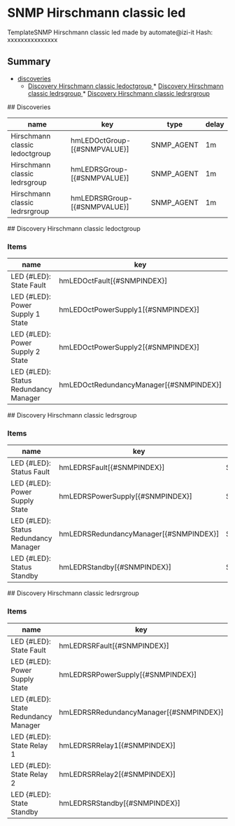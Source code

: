 # SNMP Hirschmann classic led
TemplateSNMP Hirschmann classic led made by automate@izi-it
Hash: xxxxxxxxxxxxxxx
## Summary
* [discoveries](#discoveries)
  * [Discovery Hirschmann classic ledoctgroup ](#discovery_hirschmann_classic_ledoctgroup
)  * [Discovery Hirschmann classic ledrsgroup ](#discovery_hirschmann_classic_ledrsgroup
)  * [Discovery Hirschmann classic ledrsrgroup ](#discovery_hirschmann_classic_ledrsrgroup
)
<a name="discoveries" />
## Discoveries

| name | key | type | delay |
| ------------- |------------- |------------- |------------- |
| Hirschmann classic ledoctgroup | hmLEDOctGroup-[{#SNMPVALUE}] | SNMP_AGENT | 1m |
| Hirschmann classic ledrsgroup | hmLEDRSGroup-[{#SNMPVALUE}] | SNMP_AGENT | 1m |
| Hirschmann classic ledrsrgroup | hmLEDRSRGroup-[{#SNMPVALUE}] | SNMP_AGENT | 1m |

<a name="discovery_hirschmann_classic_ledoctgroup" />
## Discovery Hirschmann classic ledoctgroup

### Items

| name | key | type |
| ------------- |------------- |------------- |
| LED {#LED}: State Fault | hmLEDOctFault[{#SNMPINDEX}] | SNMP_AGENT |
| LED {#LED}: Power Supply 1 State | hmLEDOctPowerSupply1[{#SNMPINDEX}] | SNMP_AGENT |
| LED {#LED}: Power Supply 2 State | hmLEDOctPowerSupply2[{#SNMPINDEX}] | SNMP_AGENT |
| LED {#LED}: Status Redundancy Manager | hmLEDOctRedundancyManager[{#SNMPINDEX}] | SNMP_AGENT |

<a name="discovery_hirschmann_classic_ledrsgroup" />
## Discovery Hirschmann classic ledrsgroup

### Items

| name | key | type |
| ------------- |------------- |------------- |
| LED {#LED}: Status Fault | hmLEDRSFault[{#SNMPINDEX}] | SNMP_AGENT |
| LED {#LED}: Power Supply State | hmLEDRSPowerSupply[{#SNMPINDEX}] | SNMP_AGENT |
| LED {#LED}: Status Redundancy Manager | hmLEDRSRedundancyManager[{#SNMPINDEX}] | SNMP_AGENT |
| LED {#LED}: Status Standby | hmLEDRStandby[{#SNMPINDEX}] | SNMP_AGENT |

<a name="discovery_hirschmann_classic_ledrsrgroup" />
## Discovery Hirschmann classic ledrsrgroup

### Items

| name | key | type |
| ------------- |------------- |------------- |
| LED {#LED}: State Fault | hmLEDRSRFault[{#SNMPINDEX}] | SNMP_AGENT |
| LED {#LED}: Power Supply State | hmLEDRSRPowerSupply[{#SNMPINDEX}] | SNMP_AGENT |
| LED {#LED}: State Redundancy Manager | hmLEDRSRRedundancyManager[{#SNMPINDEX}] | SNMP_AGENT |
| LED {#LED}: State Relay 1 | hmLEDRSRRelay1[{#SNMPINDEX}] | SNMP_AGENT |
| LED {#LED}: State Relay 2 | hmLEDRSRRelay2[{#SNMPINDEX}] | SNMP_AGENT |
| LED {#LED}: State Standby | hmLEDRSRStandby[{#SNMPINDEX}] | SNMP_AGENT |
